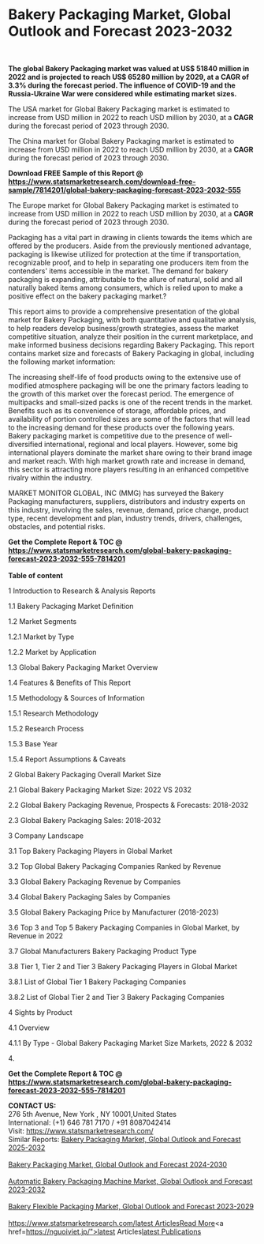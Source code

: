 <h1>Bakery Packaging Market, Global Outlook and Forecast 2023-2032</h1><br/><p><strong>The global Bakery Packaging market was valued at US$ 51840 million in 2022 and is projected to reach US$ 65280 million by 2029, at a <strong>CAGR</strong> of 3.3% during the forecast period. The influence of COVID-19 and the Russia-Ukraine War were considered while estimating market sizes.</strong></p><p>The USA market for Global Bakery Packaging market is estimated to increase from USD million in 2022 to reach USD million by 2030, at a <strong>CAGR</strong> during the forecast period of 2023 through 2030.</p><p>The China market for Global Bakery Packaging market is estimated to increase from USD million in 2022 to reach USD million by 2030, at a <strong>CAGR</strong> during the forecast period of 2023 through 2030.</p><p><strong>Download FREE Sample of this Report @ <a href="https://www.statsmarketresearch.com/download-free-sample/7814201/global-bakery-packaging-forecast-2023-2032-555">https://www.statsmarketresearch.com/download-free-sample/7814201/global-bakery-packaging-forecast-2023-2032-555</a></strong></p><p>The Europe market for Global Bakery Packaging market is estimated to increase from USD million in 2022 to reach USD million by 2030, at a <strong>CAGR</strong> during the forecast period of 2023 through 2030.</p><p>Packaging has a vital part in drawing in clients towards the items which are offered by the producers. Aside from the previously mentioned advantage, packaging is likewise utilized for protection at the time if transportation, recognizable proof, and to help in separating one producers item from the contenders' items accessible in the market. The demand for bakery packaging is expanding, attributable to the allure of natural, solid and all naturally baked items among consumers, which is relied upon to make a positive effect on the bakery packaging market.?</p><p>This report aims to provide a comprehensive presentation of the global market for Bakery Packaging, with both quantitative and qualitative analysis, to help readers develop business/growth strategies, assess the market competitive situation, analyze their position in the current marketplace, and make informed business decisions regarding Bakery Packaging. This report contains market size and forecasts of Bakery Packaging in global, including the following market information:</p><p>The increasing shelf-life of food products owing to the extensive use of modified atmosphere packaging will be one the primary factors leading to the growth of this market over the forecast period. The emergence of multipacks and small-sized packs is one of the recent trends in the market. Benefits such as its convenience of storage, affordable prices, and availability of portion controlled sizes are some of the factors that will lead to the increasing demand for these products over the following years. Bakery packaging market is competitive due to the presence of well-diversified international, regional and local players. However, some big international players dominate the market share owing to their brand image and market reach. With high market growth rate and increase in demand, this sector is attracting more players resulting in an enhanced competitive rivalry within the industry.</p><p>MARKET MONITOR GLOBAL, INC (MMG) has surveyed the Bakery Packaging manufacturers, suppliers, distributors and industry experts on this industry, involving the sales, revenue, demand, price change, product type, recent development and plan, industry trends, drivers, challenges, obstacles, and potential risks.</p><div><b>Get the Complete Report & TOC @ <a href="https://www.statsmarketresearch.com/global-bakery-packaging-forecast-2023-2032-555-7814201">https://www.statsmarketresearch.com/global-bakery-packaging-forecast-2023-2032-555-7814201</a></b></div><br><b>Table of content</b><p>1 Introduction to Research & Analysis Reports<br />
 
  1.1 Bakery Packaging Market Definition<br />
 
  1.2 Market Segments<br />
 
  1.2.1 Market by Type<br />
 
  1.2.2 Market by Application<br />
 
  1.3 Global Bakery Packaging Market Overview<br />
 
  1.4 Features & Benefits of This Report<br />
 
  1.5 Methodology & Sources of Information<br />
 
  1.5.1 Research Methodology<br />
 
  1.5.2 Research Process<br />
 
  1.5.3 Base Year<br />
 
  1.5.4 Report Assumptions & Caveats<br />
 
 2 Global Bakery Packaging Overall Market Size<br />
 
  2.1 Global Bakery Packaging Market Size: 2022 VS 2032<br />
 
  2.2 Global Bakery Packaging Revenue, Prospects & Forecasts: 2018-2032<br />
 
  2.3 Global Bakery Packaging Sales: 2018-2032<br />
 
 3 Company Landscape<br />
 
  3.1 Top Bakery Packaging Players in Global Market<br />
 
  3.2 Top Global Bakery Packaging Companies Ranked by Revenue<br />
 
  3.3 Global Bakery Packaging Revenue by Companies<br />
 
  3.4 Global Bakery Packaging Sales by Companies<br />
 
  3.5 Global Bakery Packaging Price by Manufacturer (2018-2023)<br />
 
  3.6 Top 3 and Top 5 Bakery Packaging Companies in Global Market, by Revenue in 2022<br />
 
  3.7 Global Manufacturers Bakery Packaging Product Type<br />
 
  3.8 Tier 1, Tier 2 and Tier 3 Bakery Packaging Players in Global Market<br />
 
  3.8.1 List of Global Tier 1 Bakery Packaging Companies<br />
 
  3.8.2 List of Global Tier 2 and Tier 3 Bakery Packaging Companies<br />
 
 4 Sights by Product<br />
 
  4.1 Overview<br />
 
  4.1.1 By Type - Global Bakery Packaging Market Size Markets, 2022 & 2032<br />
 
  4.<br><div><b>Get the Complete Report & TOC @ <a href="https://www.statsmarketresearch.com/global-bakery-packaging-forecast-2023-2032-555-7814201">https://www.statsmarketresearch.com/global-bakery-packaging-forecast-2023-2032-555-7814201</a></b></div></p> <b>CONTACT US:</b><br>276 5th Avenue, New York , NY 10001,United States<br>International: (+1) 646 781 7170 / +91 8087042414<br>Visit: <a href="https://www.statsmarketresearch.com/">https://www.statsmarketresearch.com/</a><br>Similar Reports: <a href="https://www.statsmarketresearch.com/global-bakery-packaging-forecast-2023-2032-555-7814201">Bakery Packaging Market, Global Outlook and Forecast 2025-2032</a><br/><br/><a href="https://www.statsmarketresearch.com/global-bakery-packaging-forecast-2023-2032-555-7814201">Bakery Packaging Market, Global Outlook and Forecast 2024-2030</a><br/><br/><a href="https://www.statsmarketresearch.com/global-bakery-packaging-forecast-2023-2032-555-7814201">Automatic Bakery Packaging Machine Market, Global Outlook and Forecast 2023-2032</a><br/><br/><a href="https://www.statsmarketresearch.com/global-bakery-packaging-forecast-2023-2032-555-7814201">Bakery Flexible Packaging Market, Global Outlook and Forecast 2023-2029</a><br/><br/><a href="https://gyeongbokgung.com">https://www.statsmarketresearch.com/</a><a href="https://hallyeomaritime.com">latest Articles</a><a href="https://jingwansa.com">Read More</a><a href=https://nguoiviet.jp/">latest Articles</a><a href="https://www.intelmarketresearch.com/">latest Publications</a>